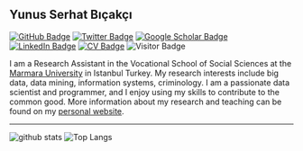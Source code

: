 ## Yunus Serhat Bıçakçı

[![GitHub Badge](https://img.shields.io/github/followers/yunusserhat?style=social)](https://github.com/yunusserhat?tab=followers)
[![Twitter Badge](https://img.shields.io/twitter/follow/yunusserhat?style=social)](https://twitter.com/yunusserhat)
[![Google Scholar Badge](https://img.shields.io/badge/Google-Scholar-lightgrey)](https://scholar.google.com.tr/citations?user=2FSN2voAAAAJ&hl=en)
[![LinkedIn Badge](https://img.shields.io/badge/My-LinkedIn-blue)](https://www.linkedin.com/in/yunusserhat)
[![CV Badge](https://img.shields.io/badge/My-CV-critical)](https://www.yunusserhat.com/uploads/resume.pdf)
![Visitor Badge](https://visitor-badge.laobi.icu/badge?page_id=yunusserhat.yunusserhat)


I am a Research Assistant in the Vocational School of Social Sciences at the [Marmara University](https://www.marmara.edu.tr/en) in Istanbul Turkey. My research interests include big data, data mining, information systems, criminology. I am a passionate data scientist and programmer, and I enjoy using my skills to contribute to the common good. More information about my research and teaching can be found on my [personal website](https://www.yunusserhat.com/).


---

![github stats](https://github-readme-stats.vercel.app/api?username=yunusserhat&show_icons=true)
![Top Langs](https://github-readme-stats.vercel.app/api/top-langs/?username=yunusserhat&langs_count=3&hide=javascript,go,html,css,tex)

<!-- ![Top Langs](https://github-readme-stats.vercel.app/api/top-langs/?username=yunusserhat&hide_langs_below=10) -->
